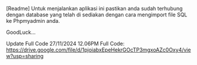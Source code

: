 [Readme]
Untuk menjalankan aplikasi ini pastikan anda sudah terhubung dengan database yang telah di sediakan dengan cara mengimport file SQL ke Phpmyadmin anda.

GoodLuck...

Update Full Code 27/11/2024 12.06PM
Full Code: https://drive.google.com/file/d/1pjoiabxEpeHekrGOcTP3mgxoAZc0Oxy4/view?usp=sharing
